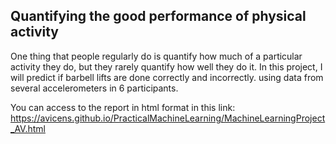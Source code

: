 ## Quantifying the good performance  of physical activity

One thing that people regularly do is quantify how much of a particular activity they do, but they rarely quantify how well they do it. In this project, I will predict if barbell lifts are done correctly and incorrectly. using data from several accelerometers in 6 participants.

You can access to the report in html format in this link: https://avicens.github.io/PracticalMachineLearning/MachineLearningProject_AV.html
